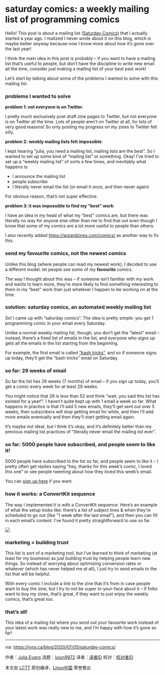 [#]: collector: (lujun9972)
[#]: translator: ( )
[#]: reviewer: ( )
[#]: publisher: ( )
[#]: url: ( )
[#]: subject: (saturday comics: a weekly mailing list of programming comics)
[#]: via: (https://jvns.ca/blog/2020/07/05/saturday-comics/)
[#]: author: (Julia Evans https://jvns.ca/)

saturday comics: a weekly mailing list of programming comics
======

Hello! This post is about a mailing list ([Saturday Comics][1]) that I actually started a year ago. I realized I never wrote about it on this blog, which is maybe better anyway because now I know more about how it’s gone over the last year!

I think the main idea in this post is probably – if you want to have a mailing list that’s useful to people, but don’t have the discipline to write new email all the time, consider just making a mailing list of your best past work!

Let’s start by talking about some of the problems I wanted to solve with this mailing list.

### problems I wanted to solve

**problem 1: not everyone is on Twitter**.

I pretty much exclusively post draft zine pages to Twitter, but not everyone is on Twitter all the time. Lots of people aren’t on Twitter at all, for lots of very good reasons! So only posting my progress on my zines to Twitter felt silly.

**problem 2: weekly mailing lists felt impossible**:

I kept hearing “julia, you need a mailing list, mailing lists are the best”. So I wanted to set up some kind of “mailing list” or something. Okay! I’ve tried to set up a “weekly mailing list” of sorts a few times, and inevitably what happens is:

  * I announce the mailing list
  * people subscribe
  * I literally never email the list (or email it once, and then never again)



For obvious reason, that’s not super effective.

**problem 3: it was impossible to find my “best” work**:

I have an idea in my head of what my “best” comics are, but there was literally no way for anyone else other than me to find that out even though I know that some of my comics are a lot more useful to people than others.

I also recently added <https://wizardzines.com/comics/> as another way to fix this.

### send my favourite comics, not the newest comics

Unlike this blog (where people can read my newest work), I decided to use a different model: let people see some of my **favourite** comics.

The way I thought about this was – if someone isn’t familiar with my work and wants to learn more, they’re more likely to find something interesting to them in my “best” work than just whatever I happen to be working on at the time.

### solution: saturday comics, an automated weekly mailing list

So! I came up with “saturday comics”. The idea is pretty simple: you get 1 programming comic in your email every Saturday.

Unlike a normal weekly mailing list, though, you don’t get the “latest” email – instead, there’s a fixed list of emails in the list, and everyone who signs up gets all the emails in the list starting from the beginning.

For example, the first email is called [“bash tricks”][2], and so if someone signs up today, they’ll get the “bash tricks” email on Saturday.

### so far: 29 weeks of email

So far the list has 29 weeks (7 months) of email – if you sign up today, you’ll get a comic every week for at least 29 weeks.

You might notice that 29 is less than 52 and think “wait, you said this list has existed for a year!“. I haven’t quite kept up with 1 email a week so far. What happens in practice is that I’ll add 5 new emails, they’ll get sent out over 5 weeks, then subscribers will stop getting email for while, and then I’ll add more emails eventually and then they’ll start getting email again.

It’s maybe not ideal, but I think it’s okay, and it’s definitely better than my previous mailing list practices of “literally never email the mailing list ever”.

### so far: 5000 people have subscribed, and people seem to like it!

5000 people have subscribed to the list so far, and people seem to like it – I pretty often get replies saying “hey, thanks for this week’s comic, I loved this one” or see people tweeting about how they loved this week’s email.

You can [sign up here][3] if you want.

### how it works: a ConvertKit sequence

The way I implemented it is with a ConvertKit sequence. Here’s an example of what the setup looks like: there’s a list of subject lines &amp; when they’re scheduled to go out (like “1 week after the last email”), and then you can fill in each email’s content. I’ve found it pretty straightforward to use so far.

![][4]

### marketing = building trust

This list is sort of a marketing tool, but I’ve learned to think of marketing (at least for my business) as just building trust by helping people learn new things. So instead of worrying about optimizing conversion rates or whatever (which has never helped me at all), I just try to send emails to the list that will be helpful.

With every comic I include a link to the zine that it’s from in case people want to buy the zine, but I try to not be super in-your-face about it – if folks want to buy my zines, that’s great, if they want to just enjoy the weekly comics, that’s great too.

### that’s all!

This idea of a mailing list where you send out your favourite work instead of your latest work was really new to me, and I’m happy with how it’s gone so far!

--------------------------------------------------------------------------------

via: https://jvns.ca/blog/2020/07/05/saturday-comics/

作者：[Julia Evans][a]
选题：[lujun9972][b]
译者：[译者ID](https://github.com/译者ID)
校对：[校对者ID](https://github.com/校对者ID)

本文由 [LCTT](https://github.com/LCTT/TranslateProject) 原创编译，[Linux中国](https://linux.cn/) 荣誉推出

[a]: https://jvns.ca/
[b]: https://github.com/lujun9972
[1]: https://wizardzines.com/saturday-comics/
[2]: https://wizardzines.com/comics/bash-tricks/
[3]: https://wizardzines.com/#saturday-comics
[4]: https://jvns.ca/images/sequence.png
